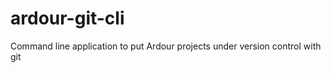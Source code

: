 ardour-git-cli
==============

Command line application to put Ardour projects under version control with git